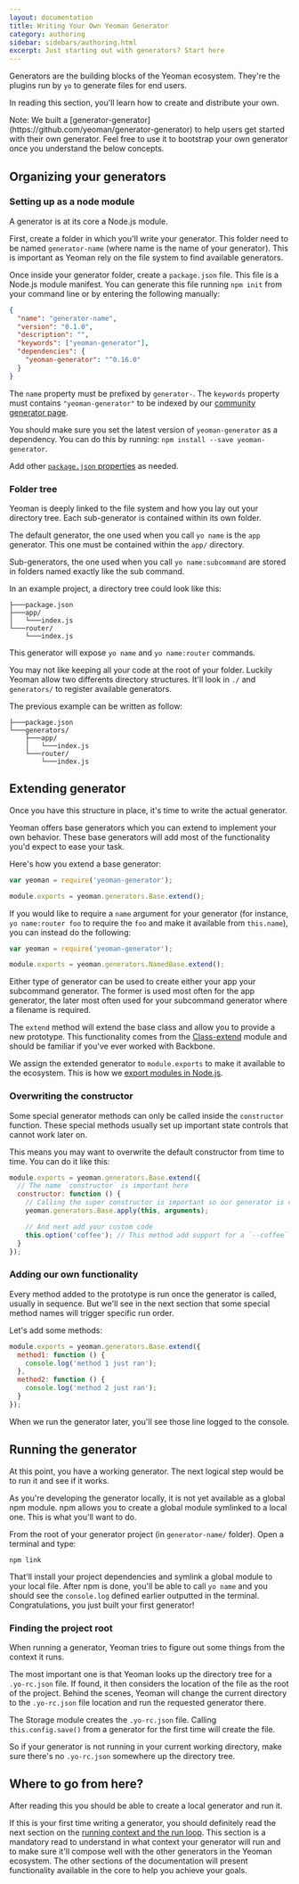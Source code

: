 ```yaml
---
layout: documentation
title: Writing Your Own Yeoman Generator
category: authoring
sidebar: sidebars/authoring.html
excerpt: Just starting out with generators? Start here
---
```


Generators are the building blocks of the Yeoman ecosystem. They're the plugins run by `yo` to generate files for end users.

In reading this section, you'll learn how to create and distribute your own.

<aside class="excerpt">
  Note: We built a [generator-generator](https://github.com/yeoman/generator-generator) to help users get started with their own generator. Feel free to use it to bootstrap your own generator once you understand the below concepts.
</aside>


## Organizing your generators

### Setting up as a node module

A generator is at its core a Node.js module.

First, create a folder in which you'll write your generator. This folder need to be named `generator-name` (where name is the name of your generator). This is important as Yeoman rely on the file system to find available generators.

Once inside your generator folder, create a `package.json` file. This file is a Node.js module manifest. You can generate this file running `npm init` from your command line or by entering the following manually:

```json
{
  "name": "generator-name",
  "version": "0.1.0",
  "description": "",
  "keywords": ["yeoman-generator"],
  "dependencies": {
    "yeoman-generator": "^0.16.0"
  }
}
```

The `name` property must be prefixed by `generator-`. The `keywords` property must contains `"yeoman-generator"` to be indexed by our [community generator page](/community-generators.html).

You should make sure you set the latest version of `yeoman-generator` as a dependency. You can do this by running: `npm install --save yeoman-generator`.

Add other [`package.json` properties](https://www.npmjs.org/doc/files/package.json.html) as needed.

### Folder tree

Yeoman is deeply linked to the file system and how you lay out your directory tree. Each sub-generator is contained within its own folder.

The default generator, the one used when you call `yo name` is the `app` generator. This one must be contained within the `app/` directory.

Sub-generators, the one used when you call `yo name:subcommand` are stored in folders named exactly like the sub command.

In an example project, a directory tree could look like this:

```
├───package.json
├───app/
│   └───index.js
└───router/
    └───index.js
```

This generator will expose `yo name` and `yo name:router` commands.

You may not like keeping all your code at the root of your folder. Luckily Yeoman allow two differents directory structures. It'll look in `./` and `generators/` to register available generators.

The previous example can be written as follow:

```
├───package.json
└───generators/
    ├───app/
    │   └───index.js
    └───router/
        └───index.js
```


## Extending generator

Once you have this structure in place, it's time to write the actual generator.

Yeoman offers base generators which you can extend to implement your own behavior. These base generators will add most of the functionality you'd expect to ease your task.

Here's how you extend a base generator:

```js
var yeoman = require('yeoman-generator');

module.exports = yeoman.generators.Base.extend();
```

If you would like to require a `name` argument for your generator (for instance, `yo name:router foo` to require the `foo` and make it available from `this.name`), you can instead do the following:

```js
var yeoman = require('yeoman-generator');

module.exports = yeoman.generators.NamedBase.extend();
```

Either type of generator can be used to create either your app your subcommand generator. The former is used most often for the app generator, the later most often used for your subcommand generator where a filename is required.


The `extend` method will extend the base class and allow you to provide a new prototype. This functionality comes from the [Class-extend](https://github.com/SBoudrias/class-extend) module and should be familiar if you've ever worked with Backbone.

We assign the extended generator to `module.exports` to make it available to the ecosystem. This is how we [export modules in Node.js](http://nodejs.org/api/modules.html#modules_module_exports).

### Overwriting the constructor

Some special generator methods can only be called inside the `constructor` function. These special methods usually set up important state controls that cannot work later on.

This means you may want to overwrite the default constructor from time to time. You can do it like this:

```js
module.exports = yeoman.generators.Base.extend({
  // The name `constructor` is important here
  constructor: function () {
    // Calling the super constructor is important so our generator is correctly setup
    yeoman.generators.Base.apply(this, arguments);

    // And next add your custom code
    this.option('coffee'); // This method add support for a `--coffee` flag
  }
});
```

### Adding our own functionality

Every method added to the prototype is run once the generator is called, usually in sequence. But we'll see in the next section that some special method names will trigger specific run order.

Let's add some methods:

```js
module.exports = yeoman.generators.Base.extend({
  method1: function () {
    console.log('method 1 just ran');
  },
  method2: function () {
    console.log('method 2 just ran');
  }
});
```

When we run the generator later, you'll see those line logged to the console.


## Running the generator

At this point, you have a working generator. The next logical step would be to run it and see if it works.

As you're developing the generator locally, it is not yet available as a global npm module. npm allows you to create a global module symlinked to a local one. This is what you'll want to do.

From the root of your generator project (in `generator-name/` folder). Open a terminal and type:

```
npm link
```

That'll install your project dependencies and symlink a global module to your local file. After npm is done, you'll be able to call `yo name` and you should see the `console.log` defined earlier outputted in the terminal. Congratulations, you just built your first generator!


### Finding the project root

When running a generator, Yeoman tries to figure out some things from the context it runs.

The most important one is that Yeoman looks up the directory tree for a `.yo-rc.json` file. If found, it then considers the location of the file as the root of the project. Behind the scenes, Yeoman will change the current directory to the `.yo-rc.json` file location and run the requested generator there.

The Storage module creates the `.yo-rc.json` file. Calling `this.config.save()` from a generator for the first time will create the file.

So if your generator is not running in your current working directory, make sure there's no `.yo-rc.json` somewhere up the directory tree.


## Where to go from here?

After reading this you should be able to create a local generator and run it.

If this is your first time writing a generator, you should definitely read the next section on the [running context and the run loop](/authoring/running-context.html). This section is a mandatory read to understand in what context your generator will run and to make sure it'll compose well with the other generators in the Yeoman ecosystem. The other sections of the documentation will present functionality available in the core to help you achieve your goals.
